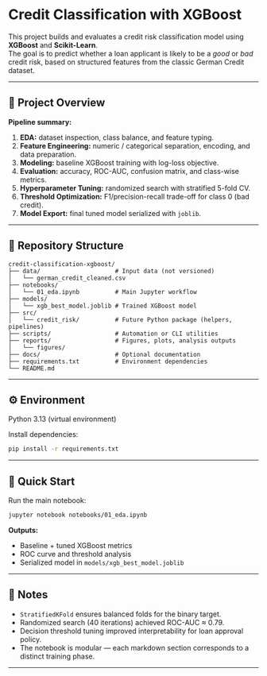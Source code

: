 # Credit Classification with XGBoost

This project builds and evaluates a credit risk classification model using **XGBoost** and **Scikit-Learn**.  
The goal is to predict whether a loan applicant is likely to be a *good* or *bad* credit risk, based on structured features from the classic German Credit dataset.

---

## 🧭 Project Overview

**Pipeline summary:**
1. **EDA:** dataset inspection, class balance, and feature typing.  
2. **Feature Engineering:** numeric / categorical separation, encoding, and data preparation.  
3. **Modeling:** baseline XGBoost training with log-loss objective.  
4. **Evaluation:** accuracy, ROC-AUC, confusion matrix, and class-wise metrics.  
5. **Hyperparameter Tuning:** randomized search with stratified 5-fold CV.  
6. **Threshold Optimization:** F1/precision-recall trade-off for class 0 (bad credit).  
7. **Model Export:** final tuned model serialized with `joblib`.

---

## 📁 Repository Structure

```
credit-classification-xgboost/
├── data/                     # Input data (not versioned)
│   └── german_credit_cleaned.csv
├── notebooks/
│   └── 01_eda.ipynb          # Main Jupyter workflow
├── models/
│   └── xgb_best_model.joblib # Trained XGBoost model
├── src/
│   └── credit_risk/          # Future Python package (helpers, pipelines)
├── scripts/                  # Automation or CLI utilities
├── reports/                  # Figures, plots, analysis outputs
│   └── figures/
├── docs/                     # Optional documentation
├── requirements.txt          # Environment dependencies
└── README.md
```

---

## ⚙️ Environment

Python 3.13 (virtual environment)

Install dependencies:
```bash
pip install -r requirements.txt
```

---

## 🚀 Quick Start

Run the main notebook:
```bash
jupyter notebook notebooks/01_eda.ipynb
```

**Outputs:**
- Baseline + tuned XGBoost metrics  
- ROC curve and threshold analysis  
- Serialized model in `models/xgb_best_model.joblib`

---

## 🧠 Notes

- `StratifiedKFold` ensures balanced folds for the binary target.  
- Randomized search (40 iterations) achieved ROC-AUC ≈ 0.79.  
- Decision threshold tuning improved interpretability for loan approval policy.  
- The notebook is modular — each markdown section corresponds to a distinct training phase.

---
